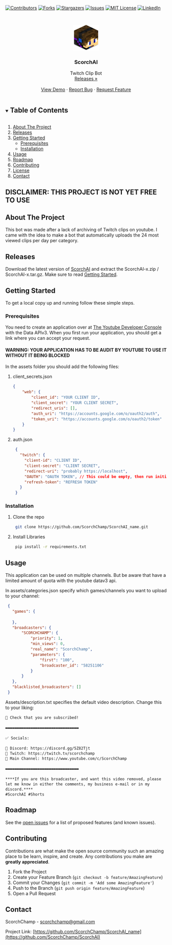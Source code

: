 [![Contributors][contributors-shield]][contributors-url]
[![Forks][forks-shield]][forks-url]
[![Stargazers][stars-shield]][stars-url]
[![Issues][issues-shield]][issues-url]
[![MIT License][license-shield]][license-url]
[![LinkedIn][linkedin-shield]][linkedin-url]



<!-- PROJECT LOGO -->
<br />
<p align="center">
  <a href="https://github.com/ScorchChamp/ScorchAI">
    <img src="images/logo.png" alt="Logo" width="80" height="80">
  </a>

  <h3 align="center">ScorchAI</h3>

  <p align="center">
    Twitch Clip Bot
    <br />
    <a href="https://github.com/ScorchChamp/ScorchAI/releases/">Releases »</a>
    <br />
    <br />
    <a href="https://github.com/ScorchChamp/ScorchAI">View Demo</a>
    ·
    <a href="https://github.com/ScorchChamp/ScorchAI/issues">Report Bug</a>
    ·
    <a href="https://github.com/ScorchChamp/ScorchAI/issues">Request Feature</a>
  </p>
</p>

<details open="open">
  <summary><h2 style="display: inline-block">Table of Contents</h2></summary>
  <ol>
    <li><a href="#about-the-project">About The Project</a></li>
    <li><a href="#releases">Releases</a></li>
    </li>
    <li>
      <a href="#getting-started">Getting Started</a>
      <ul>
        <li><a href="#prerequisites">Prerequisites</a></li>
        <li><a href="#installation">Installation</a></li>
      </ul>
    </li>
    <li><a href="#usage">Usage</a></li>
    <li><a href="#roadmap">Roadmap</a></li>
    <li><a href="#contributing">Contributing</a></li>
    <li><a href="#license">License</a></li>
    <li><a href="#contact">Contact</a></li>
  </ol>
</details>

## <b>DISCLAIMER: THIS PROJECT IS NOT YET FREE TO USE </b>

<!-- ABOUT THE PROJECT -->
## About The Project

This bot was made after a lack of archiving of Twitch clips on youtube. I came with the idea to make a bot that automatically uploads the 24 most viewed clips per day per category. 

## Releases
Download the latest version of [ScorchAI](https://github.com/ScorchChamp/ScorchAI/releases/) and extract the ScorchAI-x.zip / ScorchAI-x.tar.gz. Make sure to read <a href="#getting-started">Getting Started</a>.



<!-- GETTING STARTED -->
## Getting Started

To get a local copy up and running follow these simple steps.

### Prerequisites

You need to create an application over at [The Youtube Developer Console](https://console.cloud.google.com/apis/dashboard) with the Data APIv3. When you first run your application, you should get a link where you can accept your request.
#### WARNING: YOUR APPLICATION HAS TO BE AUDIT BY YOUTUBE TO USE IT WITHOUT IT BEING BLOCKED</b>

In the assets folder you should add the following files:
1. client_secrets.json
    ```json
   {
        "web": {
            "client_id": "YOUR CLIENT ID",
            "client_secret": "YOUR CLIENT SECRET",
            "redirect_uris": [],
            "auth_uri": "https://accounts.google.com/o/oauth2/auth",
            "token_uri": "https://accounts.google.com/o/oauth2/token"
        }
    }
   ```
2. auth.json
   ```json
    {
      "twitch": {
        "client-id": "CLIENT ID", 
        "client-secret": "CLIENT SECRET", 
        "redirect-uri": "probably https://localhost", 
        "OAUTH": "OAUTH TOKEN", // This could be empty, then run initial_oauth.py once
        "refresh-token": "REFRESH TOKEN"
      }
    }
   ```

### Installation

1. Clone the repo
   ```sh
    git clone https://github.com/ScorchChamp/ScorchAI_name.git
   ```
1. Install Libraries
   ```sh
    pip install -r requirements.txt
   ```


<!-- USAGE EXAMPLES -->
## Usage

This application can be used on multiple channels. But be aware that have a limited amount of quota with the youtube datav3 api.

In assets/categories.json specify which games/channels you want to upload to your channel:
   ```json
    {
      "games": {

      },
      "broadcasters": {
          "SCORCHCHAMP": {
              "priority": 1,
              "min_views": 0,
              "real_name": "ScorchChamp",
              "parameters": {
                  "first": "100",
                  "broadcaster_id": "58251106"
              }
          }
      },
      "blacklisted_broadcasters": []
    }
   ```


Assets/description.txt specifies the default video description. Change this to your liking:

```
👀 Check that you are subscribed!

▬▬▬▬▬▬▬▬▬▬▬▬▬▬▬▬▬▬▬▬▬▬▬▬▬▬▬▬▬▬▬▬

✅ Socials:

👑 Discord: https://discord.gg/5Z82Tjt 
👑 Twitch: https://twitch.tv/scorchchamp
👑 Main Channel: https://www.youtube.com/c/ScorchChamp

▬▬▬▬▬▬▬▬▬▬▬▬▬▬▬▬▬▬▬▬▬▬▬▬▬▬▬▬▬▬▬▬

****If you are this broadcaster, and want this video removed, please let me know in either the comments, my business e-mail or in my discord.****
#ScorchAI #Shorts
```



<!-- ROADMAP -->
## Roadmap

See the [open issues](https://github.com/ScorchChamp/ScorchAI_name/issues) for a list of proposed features (and known issues).



<!-- CONTRIBUTING -->
## Contributing

Contributions are what make the open source community such an amazing place to be learn, inspire, and create. Any contributions you make are **greatly appreciated**.

1. Fork the Project
2. Create your Feature Branch (`git checkout -b feature/AmazingFeature`)
3. Commit your Changes (`git commit -m 'Add some AmazingFeature'`)
4. Push to the Branch (`git push origin feature/AmazingFeature`)
5. Open a Pull Request

<!-- CONTACT -->
## Contact

ScorchChamp - scorchchamp@gmail.com

Project Link: [https://github.com/ScorchChamp/ScorchAI_name](https://github.com/ScorchChamp/ScorchAI)


[contributors-shield]: https://img.shields.io/github/contributors/ScorchChamp/ScorchAI.svg?style=for-the-badge
[contributors-url]: https://github.com/ScorchChamp/ScorchAI/graphs/contributors
[forks-shield]: https://img.shields.io/github/forks/ScorchChamp/ScorchAI.svg?style=for-the-badge
[forks-url]: https://github.com/ScorchChamp/ScorchAI/network/members
[stars-shield]: https://img.shields.io/github/stars/ScorchChamp/ScorchAI.svg?style=for-the-badge
[stars-url]: https://github.com/ScorchChamp/ScorchAI/stargazers
[issues-shield]: https://img.shields.io/github/issues/ScorchChamp/ScorchAI.svg?style=for-the-badge
[issues-url]: https://github.com/ScorchChamp/ScorchAI/issues
[license-shield]: https://img.shields.io/github/license/ScorchChamp/ScorchAI.svg?style=for-the-badge
[license-url]: https://github.com/ScorchChamp/ScorchAI/blob/master/LICENSE.txt
[linkedin-shield]: https://img.shields.io/badge/-LinkedIn-black.svg?style=for-the-badge&logo=linkedin&colorB=555
[linkedin-url]: https://www.linkedin.com/in/lars-cornelissen-56504520b/
[youtube-url]: https://www.youtube.com/channel/UCYpqUStHIE9CmgDPkAmN4Sg
